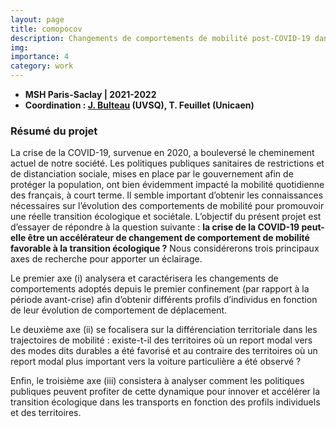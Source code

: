 ```yaml
---
layout: page
title: comopocov
description: Changements de comportements de mobilité post-COVID-19 dans une perspective de transition écologique, économique et sociale
img:
importance: 4
category: work
---
```


- **MSH Paris-Saclay | 2021-2022**
- **Coordination : [J. Bulteau](https://www.cearc.fr/content/julie-bulteau) (UVSQ), T. Feuillet (Unicaen)**
&nbsp;


### Résumé du projet


La crise de la COVID-19, survenue en 2020, a bouleversé le cheminement actuel de notre société. Les politiques publiques sanitaires de restrictions et de distanciation sociale, mises en place par le gouvernement afin de protéger la population, ont bien évidemment impacté la mobilité quotidienne des français, à court
terme. Il semble important d’obtenir les connaissances nécessaires sur l’évolution des comportements de mobilité pour promouvoir une réelle transition écologique et sociétale. L’objectif du présent projet est d’essayer de répondre à la question suivante : **la crise de la COVID-19 peut-elle être un accélérateur de changement de comportement de mobilité favorable à la transition écologique ?** Nous considérerons trois principaux axes de recherche pour apporter un éclairage.

Le premier axe (i) analysera et caractérisera les changements de comportements adoptés depuis le premier confinement (par rapport à la période avant-crise) afin d’obtenir différents profils d’individus en fonction de leur évolution de comportement de déplacement.

Le deuxième axe (ii) se focalisera sur la différenciation territoriale dans les trajectoires de mobilité : existe-t-il
des territoires où un report modal vers des modes dits durables a été favorisé et au contraire des territoires où un report modal plus important vers la voiture particulière a été observé ?

Enfin, le troisième axe (iii) consistera à analyser comment les politiques publiques peuvent profiter de cette dynamique pour innover et accélérer la transition écologique dans les transports en fonction des profils individuels et des territoires.

